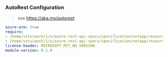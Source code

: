 ### AutoRest Configuration

> see https://aka.ms/autorest

``` yaml
azure-arm: true
require:
- /home/vsts/work/1/s/azure-rest-api-specs/specification/netapp/resource-manager/readme.md
- /home/vsts/work/1/s/azure-rest-api-specs/specification/netapp/resource-manager/readme.go.md
license-header: MICROSOFT_MIT_NO_VERSION
module-version: 0.1.0

```